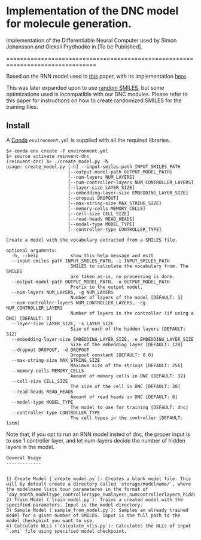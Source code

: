 # Implementation of the DNC model for molecule generation.
Implementation of the Differentiable Neural Computer used by Simon Johansson and Oleksii Prydhodko in [To be Published].

================================================================================


Based on the RNN model used in [this](https://jcheminf.biomedcentral.com/articles/10.1186/s13321-019-0341-z) paper, with its implementation [here](https://github.com/undeadpixel/reinvent-gdb13). 

This was later expanded upon to use [random SMILES](https://github.com/undeadpixel/reinvent-randomized), but some optimizations used is incompatible with our DNC modules. Please refer to this paper for instructions on how to create randomized SMILES for the training files.

Install
-------
A [Conda](https://conda.io/miniconda.html) `environment.yml` is supplied with all the required libraries.

~~~~
$> conda env create -f environment.yml
$> source activate reinvent-dnc
(reinvent-dnc) $> ./create_model.py -h
usage: create_model.py [-h] --input-smiles-path INPUT_SMILES_PATH
                       [--output-model-path OUTPUT_MODEL_PATH]
                       [--num-layers NUM_LAYERS]
                       [--num-controller-layers NUM_CONTROLLER_LAYERS]
                       [--layer-size LAYER_SIZE]
                       [--embedding-layer-size EMBEDDING_LAYER_SIZE]
                       [--dropout DROPOUT] 
                       [--max-string-size MAX_STRING_SIZE]
                       [--memory-cells MEMORY_CELLS] 
                       [--cell-size CELL_SIZE]
                       [--read-heads READ_HEADS]
                       [--model-type MODEL_TYPE]
                       [--controller-type CONTROLLER_TYPE]

Create a model with the vocabulary extracted from a SMILES file.

optional arguments:
  -h, --help            show this help message and exit
  --input-smiles-path INPUT_SMILES_PATH, -i INPUT_SMILES_PATH
                        SMILES to calculate the vocabulary from. The SMILES
                        are taken as-is, no processing is done.
  --output-model-path OUTPUT_MODEL_PATH, -o OUTPUT_MODEL_PATH
                        Prefix to the output model.
  --num-layers NUM_LAYERS, -g NUM_LAYERS
                        Number of layers of the model [DEFAULT: 1]
  --num-controller-layers NUM_CONTROLLER_LAYERS, -cg NUM_CONTROLLER_LAYERS
                        Number of layers in the controller (if using a DNC) [DEFAULT: 3]
  --layer-size LAYER_SIZE, -s LAYER_SIZE
                        Size of each of the hidden layers [DEFAULT: 512]
  --embedding-layer-size EMBEDDING_LAYER_SIZE, -e EMBEDDING_LAYER_SIZE
                        Size of the embedding layer [DEFAULT: 128]
  --dropout DROPOUT, -d DROPOUT
                        Dropout constant [DEFAULT: 0.0]
  --max-string-size MAX_STRING_SIZE
                        Maximum size of the strings [DEFAULT: 256]
  --memory-cells MEMORY_CELLS
                        Amount of memory cells in DNC [DEFAULT: 32]
  --cell-size CELL_SIZE
                        The size of the cell in DNC [DEFAULT: 20]
  --read-heads READ_HEADS
                        Amount of read heads in DNC [DEFAULT: 8]
  --model-type MODEL_TYPE
                        The model to use for training [DEFAULT: dnc]
  --controller-type CONTROLLER_TYPE
                        The cell types in the controller [DEFAULT: lstm]

~~~~
Note that, if you opt to run an RNN model insted of dnc, the proper input is to use 1 controller layer, and let num-layers decide the number of hidden layers in the model.

~~~~
General Usage
-------------


1) Create Model (`create_model.py`): Creates a blank model file. This will by default create a directory called `storage/modelname/`, where the modelname lists tour parameteres in the format of `day_month_modeltype_controllertype_numlayers_numcontrollerlayers_hiddensize_memorycells_memorylength_readheads` 
2) Train Model (`train_model.py`): Trains a created model with the specified parameters. Input is the model directory. 
3) Sample Model (`sample_from_model.py`): Samples an already trained model for a given number of SMILES. Input is the full path to the model checkpoint you want to use.
4) Calculate NLLs (`calculate_nlls.py`): Calculates the NLLs of input `.smi` file using specified model checkpoint.



